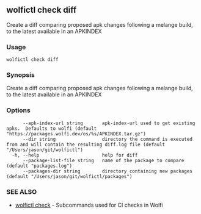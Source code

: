 ## wolfictl check diff

Create a diff comparing proposed apk changes following a melange build, to the latest available in an APKINDEX

### Usage

```
wolfictl check diff
```

### Synopsis

Create a diff comparing proposed apk changes following a melange build, to the latest available in an APKINDEX

### Options

```
      --apk-index-url string       apk-index-url used to get existing apks.  Defaults to wolfi (default "https://packages.wolfi.dev/os/%s/APKINDEX.tar.gz")
      --dir string                 directory the command is executed from and will contain the resulting diff.log file (default "/Users/jason/git/wolfictl")
  -h, --help                       help for diff
      --package-list-file string   name of the package to compare (default "packages.log")
      --packages-dir string        directory containing new packages (default "/Users/jason/git/wolfictl/packages")
```

### SEE ALSO

* [wolfictl check](wolfictl_check.md)	 - Subcommands used for CI checks in Wolfi

